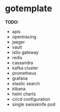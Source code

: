 # gotemplate

**TODO:**
- apis
- opentracing
- jaeger
- vault
- istio gateway
- redis
- cassandra
- kafka cluster
- prometheus
- grafana
- elastic search
- kibana
- helm charts
- ci/cd configuration
- single swissknife pod
